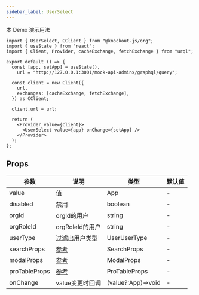 ```yaml
---
sidebar_label: UserSelect
---
```


本 Demo 演示用法

```tsx preview
import { UserSelect, CClient } from "@knockout-js/org";
import { useState } from "react";
import { Client, Provider, cacheExchange, fetchExchange } from "urql";

export default () => {
  const [app, setApp] = useState(),
    url = "http://127.0.0.1:3001/mock-api-adminx/graphql/query";

  const client = new Client({
    url,
    exchanges: [cacheExchange, fetchExchange],
  }) as CClient;

  client.url = url;

  return (
    <Provider value={client}>
      <UserSelect value={app} onChange={setApp} />
    </Provider>
  );
};
```

## Props

| 参数          | 说明                                                          | 类型               | 默认值 |
| ------------- | ------------------------------------------------------------- | ------------------ | ------ |
| value         | 值                                                            | App                | -      |
| disabled      | 禁用                                                          | boolean            | -      |
| orgId         | orgId的用户                                                   | string             | -      |
| orgRoleId     | orgRoleId的用户                                               | string             | -      |
| userType      | 过滤出用户类型                                                | UserUserType       | -      |
| searchProps   | [参考](https://ant.design/components/input-cn#api)            | SearchProps        | -      |
| modalProps    | [参考](https://ant.design/components/modal-cn#api)            | ModalProps         | -      |
| proTableProps | [参考](https://procomponents.ant.design/components/table#api) | ProTableProps      | -      |
| onChange      | value变更时回调                                               | (value?:App)=>void | -      |
